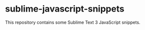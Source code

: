 sublime-javascript-snippets
===========================

This repository contains some Sublime Text 3 JavaScript snippets.
